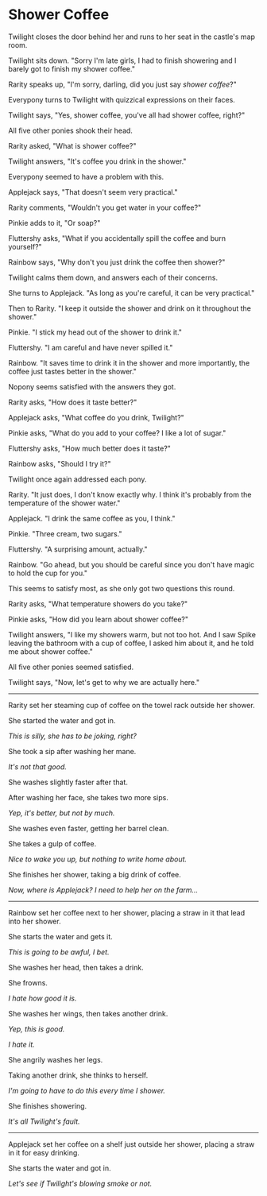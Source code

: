 # Shower Coffee

Twilight closes the door behind her and runs to her seat in the castle's map room.

Twilight sits down. "Sorry I'm late girls, I had to finish showering and I barely got to finish my shower coffee."

Rarity speaks up, "I'm sorry, darling, did you just say *shower coffee*?"

Everypony turns to Twilight with quizzical expressions on their faces.

Twilight says, "Yes, shower coffee, you've all had shower coffee, right?"

All five other ponies shook their head.

Rarity asked, "What is shower coffee?"

Twilight answers, "It's coffee you drink in the shower."

Everypony seemed to have a problem with this.

Applejack says, "That doesn't seem very practical."

Rarity comments, "Wouldn't you get water in your coffee?"

Pinkie adds to it, "Or soap?"

Fluttershy asks, "What if you accidentally spill the coffee and burn yourself?"

Rainbow says, "Why don't you just drink the coffee then shower?"

Twilight calms them down, and answers each of their concerns.

She turns to Applejack. "As long as you're careful, it can be very practical."

Then to Rarity. "I keep it outside the shower and drink on it throughout the shower."

Pinkie. "I stick my head out of the shower to drink it."

Fluttershy. "I am careful and have never spilled it."

Rainbow. "It saves time to drink it in the shower and more importantly, the coffee just tastes better in the shower."

Nopony seems satisfied with the answers they got.

Rarity asks, "How does it taste better?"

Applejack asks, "What coffee do you drink, Twilight?"

Pinkie asks, "What do you add to your coffee? I like a lot of sugar."

Fluttershy asks, "How much better does it taste?"

Rainbow asks, "Should I try it?"

Twilight once again addressed each pony.

Rarity. "It just does, I don't know exactly why. I think it's probably from the temperature of the shower water."

Applejack. "I drink the same coffee as you, I think."

Pinkie. "Three cream, two sugars."

Fluttershy. "A surprising amount, actually."

Rainbow. "Go ahead, but you should be careful since you don't have magic to hold the cup for you."

This seems to satisfy most, as she only got two questions this round.

Rarity asks, "What temperature showers do you take?"

Pinkie asks, "How did you learn about shower coffee?"

Twilight answers, "I like my showers warm, but not too hot. And I saw Spike leaving the bathroom with a cup of coffee, I asked him about it, and he told me about shower coffee."

All five other ponies seemed satisfied.

Twilight says, "Now, let's get to why we are actually here."

***

Rarity set her steaming cup of coffee on the towel rack outside her shower.

She started the water and got in.

*This is silly, she has to be joking, right?*

She took a sip after washing her mane.

*It's not that good.*

She washes slightly faster after that.

After washing her face, she takes two more sips.

*Yep, it's better, but not by much.*

She washes even faster, getting her barrel clean.

She takes a gulp of coffee.

*Nice to wake you up, but nothing to write home about.*

She finishes her shower, taking a big drink of coffee.

*Now, where is Applejack? I need to help her on the farm…*

***

Rainbow set her coffee next to her shower, placing a straw in it that lead into her shower.

She starts the water and gets it.

*This is going to be awful, I bet.*

She washes her head, then takes a drink.

She frowns.

*I hate how good it is.*

She washes her wings, then takes another drink.

*Yep, this is good.*

*I hate it.*

She angrily washes her legs.

Taking another drink, she thinks to herself.

*I'm going to have to do this every time I shower.*

She finishes showering.

*It's all Twilight's fault.*

***

Applejack set her coffee on a shelf just outside her shower, placing a straw in it for easy drinking.

She starts the water and got in.

*Let's see if Twilight's blowing smoke or not.*

